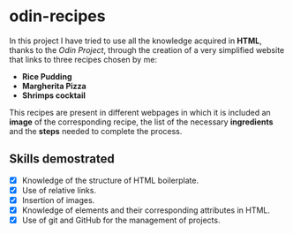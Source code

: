 # odin-recipes

In this project I have tried to use all the knowledge acquired in __HTML__, thanks to the _Odin Project_, through the creation of a very simplified website that links to three recipes chosen by me:

* __Rice Pudding__
* __Margherita Pizza__
* __Shrimps cocktail__

This recipes are present in different webpages in which it is included an __image__ of the corresponding recipe, the list of the necessary __ingredients__ and the __steps__ needed to complete the process.

## Skills demostrated

- [x] Knowledge of the structure of HTML boilerplate.
- [x] Use of relative links.
- [x] Insertion of images.
- [x] Knowledge of elements and their corresponding attributes in HTML.
- [x] Use of git and GitHub for the management of projects.